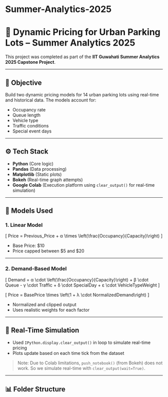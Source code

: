 # Summer-Analytics-2025

# 🚗 Dynamic Pricing for Urban Parking Lots – Summer Analytics 2025

This project was completed as part of the **IIT Guwahati Summer Analytics 2025 Capstone Project**.

---

## 📌 Objective

Build two dynamic pricing models for 14 urban parking lots using real-time and historical data. The models account for:

- Occupancy rate
- Queue length
- Vehicle type
- Traffic conditions
- Special event days

---

## ⚙️ Tech Stack

- **Python** (Core logic)
- **Pandas** (Data processing)
- **Matplotlib** (Static plots)
- **Bokeh** (Real-time graph attempts)
- **Google Colab** (Execution platform using `clear_output()` for real-time simulation)

---

## 🧠 Models Used

### 1. **Linear Model**

\[
Price = Previous\_Price + α \times \left(\frac{Occupancy}{Capacity}\right)
\]

- Base Price: \$10  
- Price capped between \$5 and \$20

---

### 2. **Demand-Based Model**

\[
Demand = α \cdot \left(\frac{Occupancy}{Capacity}\right) + β \cdot Queue - γ \cdot Traffic + δ \cdot SpecialDay + ε \cdot VehicleTypeWeight
\]

\[
Price = BasePrice \times \left(1 + λ \cdot NormalizedDemand\right)
\]

- Normalized and clipped output  
- Uses realistic weights for each factor

---

## 🔁 Real-Time Simulation

- Used `IPython.display.clear_output()` in loop to simulate real-time pricing
- Plots update based on each time tick from the dataset

> Note: Due to Colab limitations, `push_notebook()` (from Bokeh) does not work. So we simulate real-time with `clear_output(wait=True)`.

---

## 📊 Folder Structure

